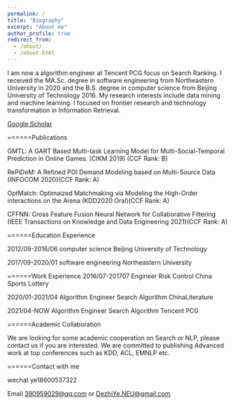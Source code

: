 ```yaml
---
permalink: /
title: "Biography"
excerpt: "About me"
author_profile: true
redirect_from: 
  - /about/
  - /about.html
---
```


I am now a algorithm engineer at Tencent PCG focus on Search Ranking. I received the MA.Sc. degree in software engineering from Northeastern University in 2020 and the B.S. degree in computer science from Beijing University of Technology 2016. My research interests include data mining and machine learning. I focused on frontier research and technology transformation in Information Retrieval.


[Google Scholar](https://scholar.google.com/citations?hl=zh-CN&user=0DRNbaIAAAAJ)

======Publications

GMTL: A GART Based Multi-task Learning Model for Multi-Social-Temporal Prediction in Online Games.  (CIKM 2019) (CCF Rank: B)

RePiDeM: A Refined POI Demand Modeling based on Multi-Source Data (INFOCOM 2020)(CCF Rank: A)

OptMatch: Optimaized Matchmaking via Modeling the High-Order interactions on the Arena (KDD2020 Oral)(CCF Rank: A)

CFFNN: Cross Feature Fusion Neural Network for Collaborative Filtering (IEEE Transactions on Knowledge and Data Engineering 2021)(CCF Rank: A)


======Education Experience

2012/09-2016/06  computer science      Beijing University of Technology  

2017/09-2020/01  software engineering  Northeastern University


======Work Experience
2016/07-201707    Engineer                Risk Control         China Sports Lottery

2020/01-2021/04  Algorithm Engineer       Search Algorithm      ChinaLiterature

2021/04-NOW      Algorithm Engineer       Search Algorithm      Tencent PCG

======Academic Collaboration

We are looking for some academic cooperation on Search or NLP, please contact us if you are interested. We are committed to publishing Advanced work at top conferences such as KDD, ACL, EMNLP etc.

======Contact with me

wechat  ye18600537322

Email 390959029@qq.com or DezhiYe.NEU@gmail.com
